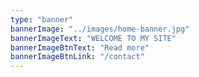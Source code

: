 ```yaml
---
type: "banner"
bannerImage: "../images/home-banner.jpg"
bannerImageText: "WELCOME TO MY SITE"
bannerImageBtnText: "Read more"
bannerImageBtnLink: "/contact"
---
```

